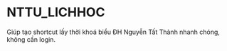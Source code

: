# NTTU_LICHHOC
Giúp tạo shortcut lấy thời khoá biểu ĐH Nguyễn Tất Thành nhanh chóng, không cần login.
